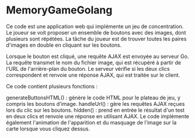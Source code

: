 # MemoryGameGolang
Ce code est une application web qui implémente un jeu de concentration. Le joueur se voit proposer un ensemble de boutons avec des images, dont plusieurs sont répétées. La tâche du joueur est de trouver toutes les paires d'images en double en cliquant sur les boutons.

Lorsque le bouton est cliqué, une requête AJAX est envoyée au serveur Go. La requête transmet le nom du fichier image, qui est récupéré à partir de l'URL de l'arrière-plan du bouton. Le serveur vérifie si les deux clics correspondent et renvoie une réponse AJAX, qui est traitée sur le client.

Ce code contient plusieurs fonctions :

generateButtonsHTML() : génère le code HTML pour le plateau de jeu, y compris les boutons d'image.
handleUrl() : gère les requêtes AJAX reçues lors du clic sur les boutons.
hidden() : prend en entrée le résultat d'un test en deux clics et renvoie une réponse en utilisant AJAX.
Le code implémente également l'animation de l'apparition et du masquage de l'image sur la carte lorsque vous cliquez dessus.
